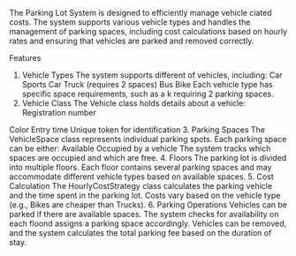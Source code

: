 The Parking Lot System is designed to efficiently manage vehicle ciated costs. The system supports various vehicle types and handles the management of parking spaces, including cost calculations based on hourly rates and ensuring that vehicles are parked and removed correctly.

Features
1. Vehicle Types
The system supports different of vehicles, including:
Car
Sports Car
Truck (requires 2 spaces)
Bus
Bike
Each vehicle type has specific space requirements, such as a k requiring 2 parking spaces.
2. Vehicle Class
The Vehicle class holds details about a vehicle:
Registration number

Color
Entry time
Unique token for identification
3. Parking Spaces
The VehicleSpace class represents individual parking spots.
Each parking space can be either:
Available
Occupied by a vehicle
The system tracks which spaces are occupied and which are free.
4. Floors
The parking lot is divided into multiple floors.
Each floor contains several parking spaces and may accommodate different vehicle types based on available spaces.
5. Cost Calculation
The HourlyCostStrategy class calculates the parking  vehicle and the time spent in the parking lot.
Costs vary based on the vehicle type (e.g., Bikes are cheaper than Trucks).
6. Parking Operations
Vehicles can be parked if there are available spaces.
The system checks for availability on each floond assigns a parking space accordingly.
Vehicles can be removed, and the system calculates the total parking fee based on the duration of stay.
